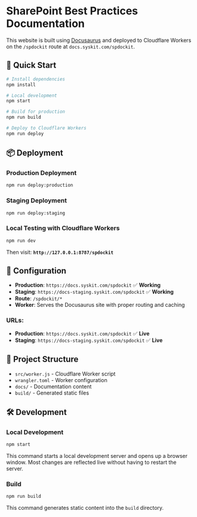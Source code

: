 # SharePoint Best Practices Documentation

This website is built using [Docusaurus](https://docusaurus.io/) and deployed to Cloudflare Workers on the `/spdockit` route at `docs.syskit.com/spdockit`.

## 🚀 Quick Start

```bash
# Install dependencies
npm install

# Local development
npm start

# Build for production
npm run build

# Deploy to Cloudflare Workers
npm run deploy
```

## 📦 Deployment

### Production Deployment
```bash
npm run deploy:production
```

### Staging Deployment
```bash
npm run deploy:staging
```

### Local Testing with Cloudflare Workers
```bash
npm run dev
```

Then visit: **`http://127.0.0.1:8787/spdockit`**

## 🔧 Configuration

- **Production**: `https://docs.syskit.com/spdockit` ✅ **Working**
- **Staging**: `https://docs-staging.syskit.com/spdockit` ✅ **Working**
- **Route**: `/spdockit/*`
- **Worker**: Serves the Docusaurus site with proper routing and caching

### URLs:
- **Production**: `https://docs.syskit.com/spdockit` ✅ **Live**
- **Staging**: `https://docs-staging.syskit.com/spdockit` ✅ **Live**

## 📁 Project Structure

- `src/worker.js` - Cloudflare Worker script
- `wrangler.toml` - Worker configuration
- `docs/` - Documentation content
- `build/` - Generated static files

## 🛠️ Development

### Local Development

```bash
npm start
```

This command starts a local development server and opens up a browser window. Most changes are reflected live without having to restart the server.

### Build

```bash
npm run build
```

This command generates static content into the `build` directory.
